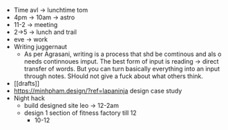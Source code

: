 - Time avl -> lunchtime tom
- 4pm -> 10am -> astro
- 11-2 -> meeting
- 2->5 -> lunch and trail
- eve -> work
- Writing juggernaut
	- As per Agrasani, writing is a process that shd be comtinous and als o needs continnoues imput. The best form of input is reading -> direct transfer of words. But you can turn basically everything into an input through notes. SHould not give a fuck about what others think.
- [[drafts]]
- https://minhpham.design/?ref=lapaninja design case study
- Night hack
	- build designed site leo -> 12-2am
	- design 1 section of fitness factory till 12
		- 10-12